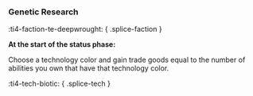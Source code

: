 ### **Genetic Research**
:ti4-faction-te-deepwrought:
{ .splice-faction }

**At the start of the status phase:**

Choose a technology color and gain trade goods equal to the number of abilities you own that have that technology color.

:ti4-tech-biotic:
{ .splice-tech }
